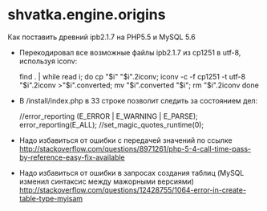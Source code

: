 # shvatka.engine.origins

Как поставить древний ipb2.1.7 на PHP5.5 и MySQL 5.6

* Перекодировал все возможные файлы ipb2.1.7 из cp1251 в utf-8, используя iconv:

    find . | while read i; do cp "$i" "$i".2iconv; iconv -c -f cp1251 -t utf-8 "$i".2iconv >"$i".converted; mv "$i".converted "$i"; rm "$i".2iconv done
    
* В /install/index.php в 33 строке позволит следить за состоянием дел:

    //error_reporting  (E_ERROR | E_WARNING | E_PARSE);
    error_reporting(E_ALL);
    //set_magic_quotes_runtime(0);

* Надо избавиться от ошибки с передачей значений по ссылке http://stackoverflow.com/questions/8971261/php-5-4-call-time-pass-by-reference-easy-fix-available

* Надо избавиться от ошибки в запросах создания таблиц (MySQL изменил синтаксис между мажорными версиями) http://stackoverflow.com/questions/12428755/1064-error-in-create-table-type-myisam
